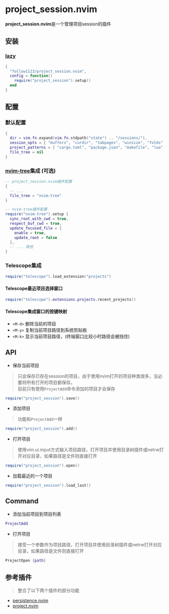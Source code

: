 # project_session.nvim

**project_session.nvim**是一个管理项目session的插件

## 安装

### [lazy](https://github.com/folke/lazy.nvim)

```lua
{
  "follow1123/project_session.nvim",
  config = function()
    require("project_session").setup()
  end
}
```

## 配置

### 默认配置

```lua
{
  dir = vim.fn.expand(vim.fn.stdpath("state") .. "/sessions/"),
  session_opts = { "buffers", "curdir", "tabpages", "winsize", "folds" },
  project_patterns = { "cargo.toml", "package.json", "makefile", "lua", "lazy-lock.json", ".git" },
  file_tree = nil
}
```

### [nvim-tree](https://github.com/nvim-tree/nvim-tree.lua)集成 (可选)

```lua
-- project_session.nvim插件配置
{
  -- ...
  file_tree = "nvim-tree"
}

-- nvim-tree插件配置
require("nvim-tree").setup {
  sync_root_with_cwd = true,
  respect_buf_cwd = true,
  update_focused_file = {
    enable = true,
    update_root = false
  },
  -- ... 其他
}
```

### Telescope集成

```lua
require("telescope").load_extension("projects")
```

#### Telescope最近项目选择窗口

```lua
require("telescope").extensions.projects.recent_projects()
```

#### Telescope集成窗口的按键映射

* `<M-d>` 删除当前的项目
* `<M-y>` 复制当前项目路径到系统剪贴板
* `<M-k>` 显示当前项目路径，(终端窗口比较小时路径会被挡住)

## API

* 保存当前项目

> 只会保存已存在session的项目，由于使用nvim打开的项目种类很多，没必要将所有打开的项目都保存。  
> 目前只有使用`ProjectAdd`命令添加的项目才会保存

```lua
require("project_session").save()
```

* 添加项目

> 功能和`ProjectAdd`一样

```lua
require("project_session").add()
```

* 打开项目

> 使用vim.ui.input方式输入项目路径，打开项目并使用目录树插件或netrw打开对应目录，如果路径是文件则直接打开  

```lua
require("project_session").open()
```

* 加载最近的一个项目

```lua
require("project_session").load_last()
```

## Command

* 添加当前项目到项目列表

```lua
ProjectAdd
```

* 打开项目

> 接受一个参数作为项目路径，打开项目并使用目录树插件或netrw打开对应目录，如果路径是文件则直接打开  

```lua
ProjectOpen {path}
```
## 参考插件

> 整合了以下两个插件的部分功能

* [persistence.nvim](https://github.com/folke/persistence.nvim)
* [project.nvim](https://github.com/ahmedkhalf/project.nvim)
